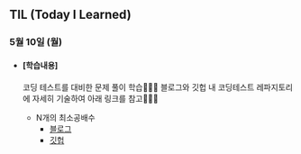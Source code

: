 ## TIL (Today I Learned)

### 5월 10일 (월)

- #### [학습내용]
  
  코딩 테스트를 대비한 문제 풀이 학습🧑🏻‍💻
  블로그와 깃헙 내 코딩테스트 레파지토리에 자세히 기술하여 아래 링크를 참고🧑🏻‍💻
  
  - N개의 최소공배수
    - [블로그](https://green1229.tistory.com/111)
    - [깃헙](https://github.com/GREENOVER/CodingTest/tree/main/N개의%20최소공배수)

